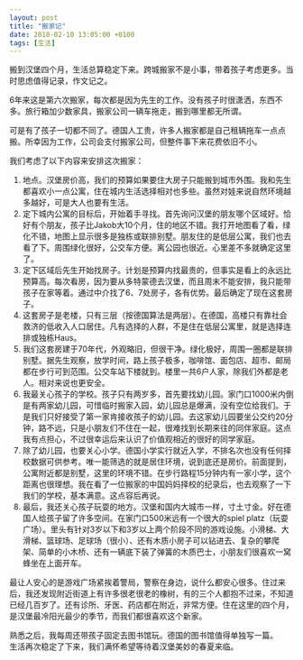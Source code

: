 ```yaml
---
layout: post
title: "搬家记"
date: 2018-02-10 13:05:00 +0100
tags: [生活]
---
```


搬到汉堡四个月，生活总算稳定下来。跨城搬家不是小事，带着孩子考虑更多。当时思虑值得记录，作文记之。

6年来这是第六次搬家，每次都是因为先生的工作。没有孩子时很潇洒，东西不多。旅行箱加少数家具，搬家公司一辆车拖走，搬到哪里都无所谓。 

可是有了孩子一切都不同了。德国人工贵，许多人搬家都是自己租辆拖车一点点搬。所幸因为工作，公司会支付搬家公司，但整件事下来花费依旧不小。

我们考虑了以下内容来安排这次搬家：
1. 地点。汉堡房价高，我们的预算如果要住大房子只能搬到城市外围。我和先生都喜欢小一点公寓，住在城内生活选择相对也多些。虽然对娃来说自然环境越多越好，可是大人也要有生活。
2. 定下城内公寓的目标后，开始着手寻找。首先询问汉堡的朋友哪个区域好。恰好有个朋友，孩子比Jakob大10个月，住的地区不错。我打开地图看了看，绿化不错，地图上显示很多是独栋或联排别墅。朋友住的是低层公寓，我们也去看了下。周围绿化很好，公交车方便。离公园也很近。心里差不多就确定这里了。
3. 定下区域后先生开始找房子。计划是预算内找最贵的，但事实是看上的永远比预算高。每次看房，因为要从多特蒙德去汉堡，而且周末不能安排，我只能带孩子在家等着。通过中介找了6、7处房子，各有优势。最后确定了现在这套房子。
4. 这套房子是老楼，只有三层（按德国算法是两层）。在德国，高楼只有靠社会救济的低收入人口居住。凡有选择的人群，不是住在低层公寓里，就是选择连排或独栋Haus。
5. 我们这套房建于70年代，外观略旧，但很干净。绿化极好，周围一圈都是联排别墅。据先生观察，放学时间，路上孩子极多，咖啡馆、面包店、超市、邮局都在步行可到范围。公交车站下楼就到。楼里一共6户人家，除我们外都是老人。相对来说也更安全。
6. 我最关心孩子的学校。孩子只有两岁多，首先要找幼儿园。家门口1000米内倒是有两家幼儿园，可惜临时搬家入园，幼儿园总是爆满，没有空位给我们。于是我们只好接受了第一家肯接收孩子的幼儿园。去这家幼儿园要坐公交约20分钟，路不远，只是小朋友们不住在一起，很难找到长期来往的同伴家庭。这点我有点担心，不过很幸运后来认识了价值观相近的很好的同学家庭。
7. 除了幼儿园，也要关心小学。德国小学实行就近入学，不排名次也没有任何择校数据可供参考。唯一能筛选的就是居住环境，说到底还是房价。前面提到，公寓附近都是别墅，这里的环境不错。在步行路程15分钟内有一家小学，这个距离也很理想。我在看了一位搬家的中国妈妈择校的纪录后，也去观察了一下我们的学校，基本满意。这点容后再说。
8. 最后，我还关心孩子玩耍的地方。汉堡和国内大城市一样，寸土寸金。好在德国人给孩子留了许多空间。在家门口500米远有一个很大的spiel platz（玩耍广场）。里头有针对3岁以下和3岁以上两个阶段不同的游戏设施。小滑梯、大滑梯、篮球场、足球场（很小）、还有木质小房子可以钻进去、复杂的攀爬架、简单的小木桥、还有一辆底下装了弹簧的木质巴士，小朋友们很喜欢一窝蜂坐在上面开车。

最让人安心的是游戏广场紧挨着警局，警察在身边，说什么都安心很多。住过来后，我还发现附近街道上有许多很老很老的橡树，有的三个人都抱不过来，不知道已经几百岁了。还有诊所、牙医、药店都在附近，非常方便。住在这里的四个月，是汉堡最冷阳光最少的季节，而我们都很喜欢这个新家。

熟悉之后，我每周还带孩子固定去图书馆玩。德国的图书馆值得单独写一篇。     
生活再次稳定了下来，我们满怀希望等待着汉堡美妙的春夏来临。


